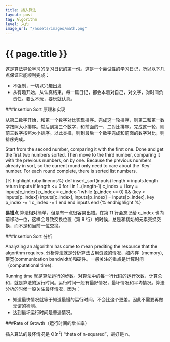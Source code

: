 ```yaml
---
title: 插入算法
layout: post
tag: Algorithm
level: 入门
image_url: "/assets/images/math.png"
---
```


{{ page.title }}
================

这是算法导论学习的复习日记的第一份。这是一个尝试性的学习日记，所以以下几点保证它能顺利完成：

- 不强制，一切以兴趣出发
- 从有趣开始，从认真结束。每一篇日记，都会本着对自己，对文字，对时间负责任。要么不玩，要玩就认真。

###Insertion Sort 原理和实现

从第二数字开始，和第一个数字对比实现排序。完成这一轮排序，则第二和第一数字按照大小排序。然后到第三个数字，和前面的一，二对比排序。完成这一轮，则前三数字按照大小排序。以此类推，则到最后一个数字完成和前面的数字对比，则排序完成。

Start from the second number, comparing it with the first one. Done and get the first two numbers sorted. Then move to the third number, comparing it with the previous numbers, on by one. Because the previous numbers already in sort, so the current round only need to care about the 'Key' number. For each round complete, there is sorted list numbers. 

{% highlight ruby linenos%}
def insert_sort(inputs)
  length = inputs.length
  return inputs if length <= 0
  for i in 1..(length-1)
    c_index = i
    key = inputs[c_index]
    p_index = c_index-1
    while (p_index >= 0) && (key < inputs[p_index])
      inputs[c_index], inputs[p_index] = inputs[p_index], key   
      p_index -= 1
      c_index -= 1
    end
  end
  inputs
end
{% endhighlight %}

**易错点** 算法相对简单，但是有一点很容易出错。在第 11 行会忘记给 c_index 也向前移动一位，这样会导致交换位置（第 9 行）的时候，总是和初始的元素交换交换，而不是和当前一位交换。


###Insertion Sort 分析

Analyzing an algorithm has come to mean prediting the resource that the algorithm requires. 分析算法就是分析算法占用资源的情况，如内存（memory), 带宽(communication bandwidth)和硬件。一般关注的重点是计算时间（computational time).

Running time 就是算法运行的步数。对算法中的每一行代码的运行次数，计算总和，就是算法的运行时间。运行时间一般有最好情况，最坏情况和平均情况。算法分析的时候一般关注最坏情况，因为：
- 知道最快情况就等于知道最慢的运行时间，不会比这个更差。因此不需要再做无谓的猜测。
- 达到最坏运行时间是普遍情况。

###Rate of Growth（运行时间的增长率）

插入算法的最坏情况是 Θ(n<sup>2</sup>) “theta of n-squared”，最好是 n。



